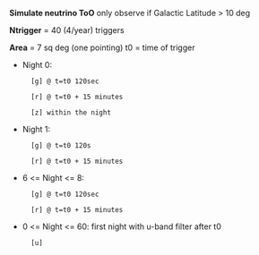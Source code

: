 

**Simulate neutrino ToO**
only observe if Galactic Latitude > 10 deg

**Ntrigger** = 40 (4/year) triggers

**Area** = 7 sq deg (one pointing)
t0 = time of trigger

* Night 0: 

        [g] @ t=t0 120sec

        [r] @ t=t0 + 15 minutes

        [z] within the night

* Night 1: 

        [g] @ t=t0 120s

        [r] @ t=t0 + 15 minutes

* 6 <= Night <= 8:

        [g] @ t=t0 120sec

        [r] @ t=t0 + 15 minutes

* 0 <= Night <= 60: first night with u-band filter after t0
    
        [u]
